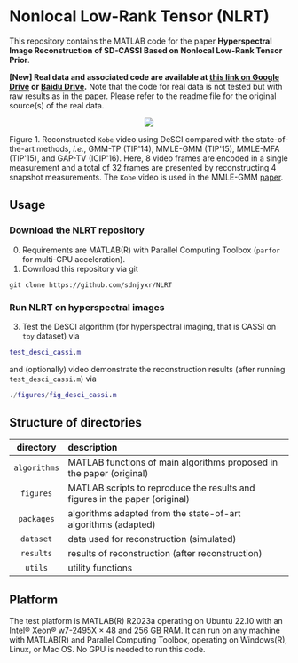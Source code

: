 # Nonlocal Low-Rank Tensor (NLRT)
This repository contains the MATLAB code for the paper **Hyperspectral Image Reconstruction of SD-CASSI Based on Nonlocal Low-Rank Tensor Prior**.

**[New] Real data and associated code are available at [this link on Google Drive](https://drive.google.com/open?id=1d2uh9nuOL5Z7WnEQJ5HZSDMWK2VAT9sH) or [Baidu Drive](https://pan.baidu.com/s/1mEODhEd0_zP4-hBhWUTp2g).** Note that the code for real data is not tested but with raw results as in the paper. Please refer to the readme file for the original source(s) of the real data.

<p align="center">
<img src="https://github.com/liuyang12/DeSCI/blob/master/results/video/desci_gmm_gaptv_kobe32.gif?raw=true">
</p>

Figure 1. Reconstructed `Kobe` video using DeSCI compared with the state-of-the-art methods, *i.e.*, GMM-TP (TIP'14), MMLE-GMM (TIP'15), MMLE-MFA (TIP'15), and GAP-TV (ICIP'16). Here, 8 video frames are encoded in a single measurement and a total of 32 frames are presented by reconstructing 4 snapshot measurements. The `Kobe` video is used in the MMLE-GMM [paper](https://doi.org/10.1109/TIP.2014.2365720 "Compressive Sensing by Learning a Gaussian Mixture Model From Measurements, TIP'15").

## Usage
### Download the NLRT repository
0. Requirements are MATLAB(R) with Parallel Computing Toolbox (`parfor` for multi-CPU acceleration).
1. Download this repository via git
```
git clone https://github.com/sdnjyxr/NLRT
```
### Run NLRT on hyperspectral images
3. Test the DeSCI algorithm (for hyperspectral imaging, that is CASSI on `toy` dataset) via
```matlab
test_desci_cassi.m
```
and (optionally) video demonstrate the reconstruction results (after running `test_desci_cassi.m`) via
```matlab
./figures/fig_desci_cassi.m
```

## Structure of directories

| directory  | description  |
| :--------: | :----------- | 
| `algorithms` | MATLAB functions of main algorithms proposed in the paper (original) | 
| `figures`    | MATLAB scripts to reproduce the results and figures in the paper (original) |
| `packages`   | algorithms adapted from the state-of-art algorithms (adapted)|
| `dataset`    | data used for reconstruction (simulated) |
| `results`    | results of reconstruction (after reconstruction) |
| `utils`      | utility functions |

## Platform
The test platform is MATLAB(R) R2023a operating on Ubuntu 22.10 with an Intel® Xeon® w7-2495X × 48 and 256 GB RAM. It can run on any machine with MATLAB(R) and Parallel Computing Toolbox, operating on Windows(R), Linux, or Mac OS. No GPU is needed to run this code.

